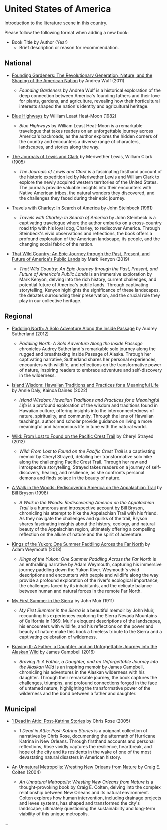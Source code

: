 # United States of America

Introduction to the literature scene in this country.

Please follow the following format when adding a new book:

- Book Title by Author (Year)  
   - Brief description or reason for recommendation.

## National

- [Founding Gardeners: The Revolutionary Generation, Nature, and the Shaping of the American Nation](https://www.goodreads.com/book/show/8770487-founding-gardeners) by Andrea Wulf (2011)  
   - *Founding Gardeners* by Andrea Wulf is a historical exploration of the deep connection between America's founding fathers and their love for plants, gardens, and agriculture, revealing how their horticultural interests shaped the nation's identity and agricultural heritage.

- [Blue Highways](https://www.goodreads.com/book/show/63832.Blue_Highways) by William Least Heat-Moon (1982)  
   - *Blue Highways* by William Least Heat-Moon is a remarkable travelogue that takes readers on an unforgettable journey across America's backroads, as the author explores the hidden corners of the country and encounters a diverse range of characters, landscapes, and stories along the way.
   
- [The Journals of Lewis and Clark](https://www.goodreads.com/book/show/236830.The_Journals_of_Lewis_and_Clark) by Meriwether Lewis, William Clark (1905)  
   - *The Journals of Lewis and Clark* is a fascinating firsthand account of the historic expedition led by Meriwether Lewis and William Clark to explore the newly acquired western territories of the United States. The journals provide valuable insights into their encounters with Native American tribes, the natural wonders they discovered, and the challenges they faced during their epic journey.

- [Travels with Charley: In Search of America](https://www.goodreads.com/book/show/5306.Travels_with_Charley) by John Steinbeck (1961)  
   - *Travels with Charley: In Search of America* by John Steinbeck is a captivating travelogue where the author embarks on a cross-country road trip with his loyal dog, Charley, to rediscover America. Through Steinbeck's vivid observations and reflections, the book offers a profound exploration of the American landscape, its people, and the changing social fabric of the nation.

- [That Wild Country: An Epic Journey through the Past, Present, and Future of America's Public Lands](https://www.goodreads.com/book/show/53043941-that-wild-country) by Mark Kenyon (2019)  
   - *That Wild Country: An Epic Journey through the Past, Present, and Future of America's Public Lands* is an immersive exploration by Mark Kenyon, delving into the rich history, current challenges, and potential future of America's public lands. Through captivating storytelling, Kenyon highlights the significance of these landscapes, the debates surrounding their preservation, and the crucial role they play in our collective heritage.

## Regional

- [Paddling North: A Solo Adventure Along the Inside Passage](https://www.goodreads.com/book/show/13434539-paddling-north) by Audrey Sutherland (2012)  
   - *Paddling North: A Solo Adventure Along the Inside Passage* chronicles Audrey Sutherland's remarkable solo journey along the rugged and breathtaking Inside Passage of Alaska. Through her captivating narrative, Sutherland shares her personal experiences, encounters with wildlife, and reflections on the transformative power of nature, inspiring readers to embrace adventure and self-discovery in the wilderness.

- [Island Wisdom: Hawaiian Traditions and Practices for a Meaningful Life](https://www.goodreads.com/book/show/63135156-island-wisdom) by Annie Daly, Kainoa Daines (2022)  
   - *Island Wisdom: Hawaiian Traditions and Practices for a Meaningful Life* is a profound exploration of the wisdom and traditions found in Hawaiian culture, offering insights into the interconnectedness of nature, spirituality, and community. Through the lens of Hawaiian teachings, author and scholar provide guidance on living a more meaningful and harmonious life in tune with the natural world.

- [Wild: From Lost to Found on the Pacific Crest Trail](https://www.goodreads.com/book/show/13367541-wild) by Cheryl Strayed (2012)  
   - *Wild: From Lost to Found on the Pacific Crest Trail* is a captivating memoir by Cheryl Strayed, detailing her transformative solo hike along the challenging Pacific Crest Trail. Through her raw and introspective storytelling, Strayed takes readers on a journey of self-discovery, healing, and resilience, as she confronts personal demons and finds solace in the beauty of nature.

- [A Walk in the Woods: Rediscovering America on the Appalachian Trail](https://www.goodreads.com/book/show/9791.A_Walk_in_the_Woods) by Bill Bryson (1998)  
   - *A Walk in the Woods: Rediscovering America on the Appalachian Trail* is a humorous and introspective account by Bill Bryson, chronicling his attempt to hike the Appalachian Trail with his friend. As they navigate the challenges and quirks of the trail, Bryson shares fascinating insights about the history, ecology, and natural beauty of the Appalachian region, ultimately offering a compelling reflection on the allure of nature and the spirit of adventure.

- [Kings of the Yukon: One Summer Paddling Across the Far North](https://www.goodreads.com/book/show/40068378-kings-of-the-yukon) by Adam Weymouth (2018)  
   - *Kings of the Yukon: One Summer Paddling Across the Far North* is an enthralling narrative by Adam Weymouth, capturing his immersive journey paddling down the Yukon River. Weymouth's vivid descriptions and encounters with people and wildlife along the way provide a profound exploration of the river's ecological importance, the challenges faced by its inhabitants, and the delicate balance between human and natural forces in the remote Far North.
   
- [My First Summer in the Sierra](https://www.goodreads.com/book/show/25423144-my-first-summer-in-the-sierra) by John Muir (1911)  
   - *My First Summer in the Sierra* is a beautiful memoir by John Muir, recounting his experiences exploring the Sierra Nevada Mountains of California in 1869. Muir's eloquent descriptions of the landscapes, his encounters with wildlife, and his reflections on the power and beauty of nature make this book a timeless tribute to the Sierra and a captivating celebration of wilderness.
   
- [Braving It: A Father, a Daughter, and an Unforgettable Journey into the Alaskan Wild](https://www.goodreads.com/book/show/26109024-braving-it) by James Campbell (2016)  
   - *Braving It: A Father, a Daughter, and an Unforgettable Journey into the Alaskan Wild* is an inspiring memoir by James Campbell, chronicling his adventures in the Alaskan wilderness with his daughter. Through their remarkable journey, the book captures the challenges, triumphs, and profound connections forged in the face of untamed nature, highlighting the transformative power of the wilderness and the bond between a father and daughter.

## Municipal

- [1 Dead in Attic: Post-Katrina Stories](https://www.goodreads.com/book/show/147318.1_Dead_in_Attic) by Chris Rose (2005)  
   - *1 Dead in Attic: Post-Katrina Stories* is a poignant collection of narratives by Chris Rose, documenting the aftermath of Hurricane Katrina in New Orleans. Through firsthand accounts and personal reflections, Rose vividly captures the resilience, heartbreak, and hope of the city and its residents in the wake of one of the most devastating natural disasters in American history.
   
- [An Unnatural Metropolis: Wresting New Orleans from Nature](https://www.goodreads.com/book/show/75246.An_Unnatural_Metropolis) by Craig E. Colten (2004)  
   - *An Unnatural Metropolis: Wresting New Orleans from Nature* is a thought-provoking book by Craig E. Colten, delving into the complex relationship between New Orleans and its natural environment. Colten explores how human intervention, including drainage projects and levee systems, has shaped and transformed the city's landscape, ultimately questioning the sustainability and long-term viability of this unique metropolis.

...

